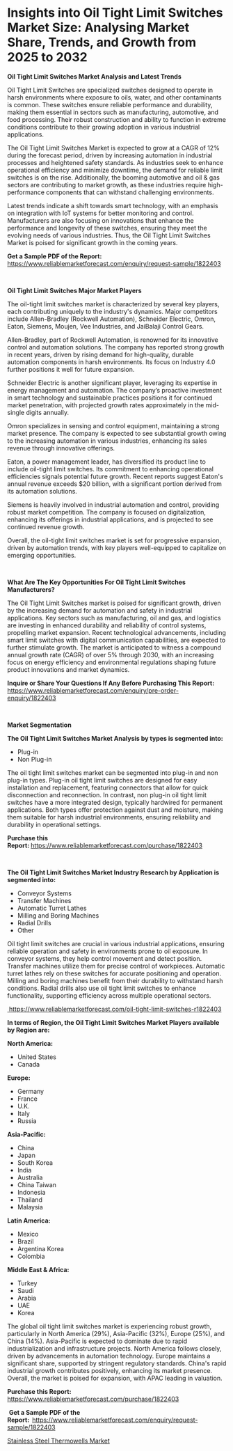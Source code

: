 <p><h1>Insights into Oil Tight Limit Switches Market Size: Analysing Market Share, Trends, and Growth from 2025 to 2032</h1></p><p><strong>Oil Tight Limit Switches Market Analysis and Latest Trends</strong></p>
<p><p>Oil Tight Limit Switches are specialized switches designed to operate in harsh environments where exposure to oils, water, and other contaminants is common. These switches ensure reliable performance and durability, making them essential in sectors such as manufacturing, automotive, and food processing. Their robust construction and ability to function in extreme conditions contribute to their growing adoption in various industrial applications.</p><p>The Oil Tight Limit Switches Market is expected to grow at a CAGR of 12% during the forecast period, driven by increasing automation in industrial processes and heightened safety standards. As industries seek to enhance operational efficiency and minimize downtime, the demand for reliable limit switches is on the rise. Additionally, the booming automotive and oil & gas sectors are contributing to market growth, as these industries require high-performance components that can withstand challenging environments.</p><p>Latest trends indicate a shift towards smart technology, with an emphasis on integration with IoT systems for better monitoring and control. Manufacturers are also focusing on innovations that enhance the performance and longevity of these switches, ensuring they meet the evolving needs of various industries. Thus, the Oil Tight Limit Switches Market is poised for significant growth in the coming years.</p></p>
<p><strong>Get a Sample PDF of the Report:&nbsp;</strong> <a href="https://www.reliablemarketforecast.com/enquiry/request-sample/1822403?utm_campaign=2397&utm_medium=2&utm_source=Github&utm_content=ia&utm_term=06042025&utm_id=oil-tight-limit-switches">https://www.reliablemarketforecast.com/enquiry/request-sample/1822403</a></p>
<p>&nbsp;</p>
<p><strong>Oil Tight Limit Switches Major Market Players</strong></p>
<p><p>The oil-tight limit switches market is characterized by several key players, each contributing uniquely to the industry's dynamics. Major competitors include Allen-Bradley (Rockwell Automation), Schneider Electric, Omron, Eaton, Siemens, Moujen, Vee Industries, and JaiBalaji Control Gears. </p><p>Allen-Bradley, part of Rockwell Automation, is renowned for its innovative control and automation solutions. The company has reported strong growth in recent years, driven by rising demand for high-quality, durable automation components in harsh environments. Its focus on Industry 4.0 further positions it well for future expansion.</p><p>Schneider Electric is another significant player, leveraging its expertise in energy management and automation. The company’s proactive investment in smart technology and sustainable practices positions it for continued market penetration, with projected growth rates approximately in the mid-single digits annually.</p><p>Omron specializes in sensing and control equipment, maintaining a strong market presence. The company is expected to see substantial growth owing to the increasing automation in various industries, enhancing its sales revenue through innovative offerings.</p><p>Eaton, a power management leader, has diversified its product line to include oil-tight limit switches. Its commitment to enhancing operational efficiencies signals potential future growth. Recent reports suggest Eaton's annual revenue exceeds $20 billion, with a significant portion derived from its automation solutions.</p><p>Siemens is heavily involved in industrial automation and control, providing robust market competition. The company is focused on digitalization, enhancing its offerings in industrial applications, and is projected to see continued revenue growth.</p><p>Overall, the oil-tight limit switches market is set for progressive expansion, driven by automation trends, with key players well-equipped to capitalize on emerging opportunities.</p></p>
<p>&nbsp;</p>
<p><strong>What Are The Key Opportunities For Oil Tight Limit Switches Manufacturers?</strong></p>
<p><p>The Oil Tight Limit Switches market is poised for significant growth, driven by the increasing demand for automation and safety in industrial applications. Key sectors such as manufacturing, oil and gas, and logistics are investing in enhanced durability and reliability of control systems, propelling market expansion. Recent technological advancements, including smart limit switches with digital communication capabilities, are expected to further stimulate growth. The market is anticipated to witness a compound annual growth rate (CAGR) of over 5% through 2030, with an increasing focus on energy efficiency and environmental regulations shaping future product innovations and market dynamics.</p></p>
<p><strong>Inquire or Share Your Questions If Any Before Purchasing This Report:</strong> <a href="https://www.reliablemarketforecast.com/enquiry/pre-order-enquiry/1822403?utm_campaign=2397&utm_medium=2&utm_source=Github&utm_content=ia&utm_term=06042025&utm_id=oil-tight-limit-switches">https://www.reliablemarketforecast.com/enquiry/pre-order-enquiry/1822403</a></p>
<p>&nbsp;</p>
<p><strong>Market Segmentation</strong></p>
<p><strong>The Oil Tight Limit Switches Market Analysis by types is segmented into:</strong></p>
<p><ul><li>Plug-in</li><li>Non Plug-in</li></ul></p>
<p><p>The oil tight limit switches market can be segmented into plug-in and non plug-in types. Plug-in oil tight limit switches are designed for easy installation and replacement, featuring connectors that allow for quick disconnection and reconnection. In contrast, non plug-in oil tight limit switches have a more integrated design, typically hardwired for permanent applications. Both types offer protection against dust and moisture, making them suitable for harsh industrial environments, ensuring reliability and durability in operational settings.</p></p>
<p><strong>Purchase this Report:&nbsp;</strong><a href="https://www.reliablemarketforecast.com/purchase/1822403?utm_campaign=2397&utm_medium=2&utm_source=Github&utm_content=ia&utm_term=06042025&utm_id=oil-tight-limit-switches">https://www.reliablemarketforecast.com/purchase/1822403</a></p>
<p>&nbsp;</p>
<p><strong>The Oil Tight Limit Switches Market Industry Research by Application is segmented into:</strong></p>
<p><ul><li>Conveyor Systems</li><li>Transfer Machines</li><li>Automatic Turret Lathes</li><li>Milling and Boring Machines</li><li>Radial Drills</li><li>Other</li></ul></p>
<p><p>Oil tight limit switches are crucial in various industrial applications, ensuring reliable operation and safety in environments prone to oil exposure. In conveyor systems, they help control movement and detect position. Transfer machines utilize them for precise control of workpieces. Automatic turret lathes rely on these switches for accurate positioning and operation. Milling and boring machines benefit from their durability to withstand harsh conditions. Radial drills also use oil tight limit switches to enhance functionality, supporting efficiency across multiple operational sectors.</p></p>
<p><a href="https://www.reliablemarketforecast.com/oil-tight-limit-switches-r1822403?utm_campaign=2397&utm_medium=2&utm_source=Github&utm_content=ia&utm_term=06042025&utm_id=oil-tight-limit-switches">&nbsp;https://www.reliablemarketforecast.com/oil-tight-limit-switches-r1822403</a></p>
<p><strong>In terms of Region, the Oil Tight Limit Switches Market Players available by Region are:</strong></p>
<p>
    <p> <strong> North America: </strong>
        <ul>
            <li>United States</li>
            <li>Canada</li>
        </ul>
        </p> 
    <p> <strong> Europe: </strong>
        <ul>
            <li>Germany</li>
            <li>France</li>
            <li>U.K.</li>
            <li>Italy</li>
            <li>Russia</li>
        </ul>
        </p> 
    <p> <strong> Asia-Pacific: </strong>
        <ul>
            <li>China</li>
            <li>Japan</li>
            <li>South Korea</li>
            <li>India</li>
            <li>Australia</li>
            <li>China Taiwan</li>
            <li>Indonesia</li>
            <li>Thailand</li>
            <li>Malaysia</li>
        </ul>
        </p> 
    <p> <strong> Latin America: </strong>
        <ul>
            <li>Mexico</li>
            <li>Brazil</li>
            <li>Argentina Korea</li>
            <li>Colombia</li>
        </ul>
        </p> 
    <p> <strong> Middle East & Africa: </strong>
        <ul>
            <li>Turkey</li>
            <li>Saudi</li>
            <li>Arabia</li>
            <li>UAE</li>
            <li>Korea</li>
        </ul>
    </p>
    </p>
<p><p>The global oil tight limit switches market is experiencing robust growth, particularly in North America (29%), Asia-Pacific (32%), Europe (25%), and China (14%). Asia-Pacific is expected to dominate due to rapid industrialization and infrastructure projects. North America follows closely, driven by advancements in automation technology. Europe maintains a significant share, supported by stringent regulatory standards. China's rapid industrial growth contributes positively, enhancing its market presence. Overall, the market is poised for expansion, with APAC leading in valuation.</p></p>
<p><strong>Purchase this Report: </strong><a href="https://www.reliablemarketforecast.com/purchase/1822403?utm_campaign=2397&utm_medium=2&utm_source=Github&utm_content=ia&utm_term=06042025&utm_id=oil-tight-limit-switches">https://www.reliablemarketforecast.com/purchase/1822403</a></p>
<p>&nbsp;<strong>Get a Sample PDF of the Report:&nbsp;&nbsp;</strong><a href="https://www.reliablemarketforecast.com/enquiry/request-sample/1822403?utm_campaign=2397&utm_medium=2&utm_source=Github&utm_content=ia&utm_term=06042025&utm_id=oil-tight-limit-switches">https://www.reliablemarketforecast.com/enquiry/request-sample/1822403</a></p>
<p><strong></strong></p>
<p><p><a href="https://github.com/FahadAhmed223/Market-Research-Report-List-2/blob/main/stainless-steel-thermowells-market.md?utm_campaign=2397&utm_medium=2&utm_source=Github&utm_content=ia&utm_term=06042025&utm_id=oil-tight-limit-switches">Stainless Steel Thermowells Market</a></p></p>